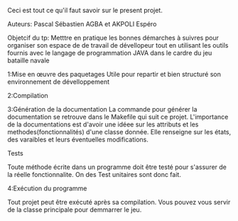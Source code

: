 Ceci est tout ce qu'il faut savoir sur le present projet.


 Auteurs: Pascal Sébastien AGBA et AKPOLI Espéro


 Objetcif du tp:
 Metttre en pratique   les bonnes démarches à suivres pour organiser son espace de de travail de dévellopeur tout en utilisant les outils fournis avec le langage de programmation JAVA dans le cardre du jeu bataille navale

 1:Mise en œuvre des paquetages
 Utile pour repartir et bien structuré son environnement de dévelloppement

 2:Compilation

 3:Génération de la documentation
 La commande pour générer la documentation se retrouve dans le Makefile qui suit ce projet.
 L'importance de la documentations est d'avoir une idéee sur les attributs et les methodes(fonctionnalités) d'une classe donnée. Elle renseigne sur les états, des varaibles et leurs éventuelles modifications.





 Tests

 Toute méthode écrite dans un programme doit être testé pour s'assurer de la réelle fonctionnalite. On des Test unitaires sont donc fait.


 4:Exécution du programme


 Tout projet peut être exécuté après sa compilation. Vous pouvez vous servir de la classe principale pour demmarrer le jeu.
